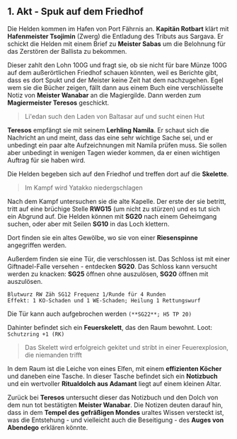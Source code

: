 ## 1. Akt - Spuk auf dem Friedhof
Die Helden kommen im Hafen von Port Fährnis an. **Kapitän Rotbart** klärt mit 
**Hafenmeister Tsojimin** (Zwerg) die Entladung des Tributs aus Sargava. 
Er schickt die Helden mit einem Brief zu **Meister Sabas** um die Belohnung 
für das Zerstören der Ballista zu bekommen.

Dieser zahlt den Lohn 100G und fragt sie, ob sie nicht für bare Münze 100G 
auf dem außerörtlichen Friedhof schauen könnten, weil es Berichte gibt, dass 
es dort Spukt und der Meister keine Zeit hat dem nachzugehen.
Egel wem sie die Bücher zeigen, fällt dann aus einem Buch eine verschlüsselte 
Notiz von **Meister Wanabar** an die Magiergilde. Dann werden zum **Magiermeister 
Teresos** geschickt.
> Li'edan such den Laden von Baltasar auf und sucht einen Hut

**Teresos** empfängt sie mit seinem **Lerhling Namila**. Er schaut sich die 
Nachricht an und meint, dass das eine sehr wichtige Sache sei, und er unbedingt 
ein paar alte Aufzeichnungen mit Namila prüfen muss. Sie sollen aber unbedingt 
in wenigen Tagen wieder kommen, da er einen wichtigen Auftrag für sie haben wird.

Die Helden begeben sich auf den Friedhof und treffen dort auf die **Skelette**.
> Im Kampf wird Yatakko niedergschlagen

Nach dem Kampf untersuchen sie die alte Kapelle. Der erste der sie betritt, 
tritt auf eine brüchige Stelle **RWG15** (um nicht zu stürzen) und es tut sich 
ein Abgrund auf. Die Helden können mit **SG20** nach einem Geheimgang suchen, 
oder aber mit Seilen **SG10** in das Loch klettern.

Dort finden sie ein altes Gewölbe, wo sie von einer **Riesenspinne** angegriffen werden.

Außerdem finden sie eine Tür, die verschlossen ist. Das Schloss ist mit einer 
Giftnadel-Falle versehen - entdecken **SG20**. Das Schloss kann versucht werden 
zu knacken: **SG25** öffnen ohne auszulösen, **SG20** öffnen mit auszulösen.
```
Blutwurz RW Zäh SG12 Frequenz 1/Runde für 4 Runden
Effekt: 1 KO-Schaden und 1 WE-Schaden; Heilung 1 Rettungswurf
```

Die Tür kann auch aufgebrochen werden `(**SG22**; H5 TP 20)`

Dahinter befindet sich ein **Feuerskelett**, das den Raum bewohnt. 
Loot: `Schutzring +1 (RK)`
> Das Skelett wird erfolgreich gekitet und stribt in einer Feuerexplosion, die niemanden trifft

In dem Raum ist die Leiche von eines Elfen, mit einem **effizienten Köcher** 
und daneben eine Tasche. In dieser Tasche befindet sich ein **Notizbuch** und 
ein wertvoller **Ritualdolch aus Adamant** liegt auf einem kleinen Altar.

Zurück bei **Teresos** untersucht dieser das Notizbuch und den Dolch von dem 
nun tot bestätigten **Meister Wanabar**. Die Notizen deuten darauf hin, dass 
in dem **Tempel des gefräßigen Mondes** uraltes Wissen versteckt ist, was die 
Entstehung - und vielleicht auch die Beseitigung - des **Auges von Abendego** 
erklären könnte.

